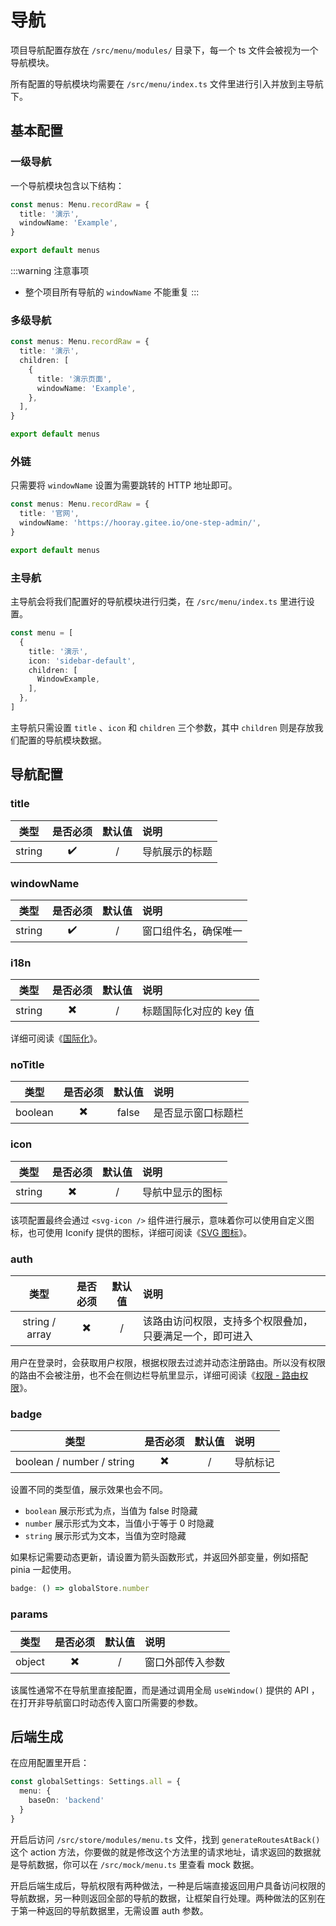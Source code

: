 # 导航

项目导航配置存放在 `/src/menu/modules/` 目录下，每一个 ts 文件会被视为一个导航模块。

所有配置的导航模块均需要在 `/src/menu/index.ts` 文件里进行引入并放到主导航下。

## 基本配置

### 一级导航

一个导航模块包含以下结构：

```ts
const menus: Menu.recordRaw = {
  title: '演示',
  windowName: 'Example',
}

export default menus
```

:::warning 注意事项
- 整个项目所有导航的 `windowName` 不能重复
:::

### 多级导航

```ts
const menus: Menu.recordRaw = {
  title: '演示',
  children: [
    {
      title: '演示页面',
      windowName: 'Example',
    },
  ],
}

export default menus
```

### 外链

只需要将 `windowName` 设置为需要跳转的 HTTP 地址即可。

```ts
const menus: Menu.recordRaw = {
  title: '官网',
  windowName: 'https://hooray.gitee.io/one-step-admin/',
}

export default menus
```

### 主导航

主导航会将我们配置好的导航模块进行归类，在 `/src/menu/index.ts` 里进行设置。

```ts
const menu = [
  {
    title: '演示',
    icon: 'sidebar-default',
    children: [
      WindowExample,
    ],
  },
]
```

主导航只需设置 `title` 、`icon` 和 `children` 三个参数，其中 `children` 则是存放我们配置的导航模块数据。

## 导航配置

### title

|  类型  | 是否必须 | 默认值 | 说明           |
| :----: | :------: | :----: | :------------- |
| string |    ✔️     |   /    | 导航展示的标题 |

### windowName

|  类型  | 是否必须 | 默认值 | 说明                 |
| :----: | :------: | :----: | :------------------- |
| string |    ✔️     |   /    | 窗口组件名，确保唯一 |

### i18n <sup class="pro-badge" />

|  类型  | 是否必须 | 默认值 | 说明                    |
| :----: | :------: | :----: | :---------------------- |
| string |    ✖️     |   /    | 标题国际化对应的 key 值 |

详细可阅读《[国际化](i18n)》。

### noTitle <sup class="pro-badge" />

|  类型   | 是否必须 | 默认值 | 说明               |
| :-----: | :------: | :----: | :----------------- |
| boolean |    ✖️     | false  | 是否显示窗口标题栏 |

### icon

|  类型  | 是否必须 | 默认值 | 说明             |
| :----: | :------: | :----: | :--------------- |
| string |    ✖️     |   /    | 导航中显示的图标 |

该项配置最终会通过 `<svg-icon />` 组件进行展示，意味着你可以使用自定义图标，也可使用 Iconify 提供的图标，详细可阅读《[SVG 图标](./svg-icon)》。

### auth

|      类型      | 是否必须 | 默认值 | 说明                                                     |
| :------------: | :------: | :----: | :------------------------------------------------------- |
| string / array |    ✖️     |   /    | 该路由访问权限，支持多个权限叠加，只要满足一个，即可进入 |

用户在登录时，会获取用户权限，根据权限去过滤并动态注册路由。所以没有权限的路由不会被注册，也不会在侧边栏导航里显示，详细可阅读《[权限 - 路由权限](permission#路由权限)》。

### badge <sup class="pro-badge" />

|           类型            | 是否必须 | 默认值 | 说明     |
| :-----------------------: | :------: | :----: | :------- |
| boolean / number / string |    ✖️     |   /    | 导航标记 |

设置不同的类型值，展示效果也会不同。

- `boolean` 展示形式为点，当值为 false 时隐藏
- `number` 展示形式为文本，当值小于等于 0 时隐藏
- `string` 展示形式为文本，当值为空时隐藏

如果标记需要动态更新，请设置为箭头函数形式，并返回外部变量，例如搭配 pinia 一起使用。

```ts
badge: () => globalStore.number
```

### params

|  类型   | 是否必须 | 默认值 | 说明                                   |
| :-----: | :------: | :----: | :------------------------------------- |
| object |    ✖️     |   /    | 窗口外部传入参数 |

该属性通常不在导航里直接配置，而是通过调用全局 `useWindow()` 提供的 API ，在打开非导航窗口时动态传入窗口所需要的参数。

## 后端生成

在应用配置里开启：

```ts {2-4}
const globalSettings: Settings.all = {
  menu: {
    baseOn: 'backend'
  }
}
```

开启后访问 `/src/store/modules/menu.ts` 文件，找到 `generateRoutesAtBack()` 这个 action 方法，你要做的就是修改这个方法里的请求地址，请求返回的数据就是导航数据，你可以在 `/src/mock/menu.ts` 里查看 mock 数据。

开启后端生成后，导航权限有两种做法，一种是后端直接返回用户具备访问权限的导航数据，另一种则返回全部的导航的数据，让框架自行处理。两种做法的区别在于第一种返回的导航数据里，无需设置 auth 参数。